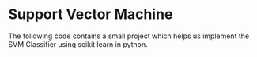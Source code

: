 # Support Vector Machine

The following code contains a small project which helps us implement the SVM Classifier using scikit learn in python.
